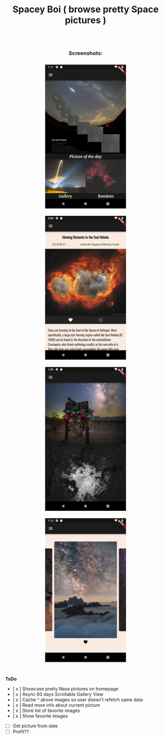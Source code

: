 <h1 align="center">Spacey Boi ( browse pretty Space pictures )</h1>



<br><br>
<h3 align="center">Screenshots:</h3>
<div align="center">
  <img src="Screenshots/Spacey_boi.png" height="450"     style="margin: 10px;"/>
  <img src="Screenshots/Spacey_boi(1).png" height="450"
  style="margin: 10px;"/>
  <img src="Screenshots/Spacey_boi(2).png" height="450"
  style="margin: 10px;"/>
  <img src="Screenshots/Spacey_boi(3).png" height="450"
  style="margin: 10px;"/>  
</div>

<br>

**ToDo**
- [ x ] Showcase pretty Nasa pictures on homepage
- [ x ] Async 60 days Scrollable Gallery View
- [ x ] Cache ^ above images so user doesn't refetch same data
- [ x ] Read more info about current picture
- [ x ] Store list of favorite images
- [ x ] Show favorite images
- [ ] Get picture from date
- [ ] Profit??